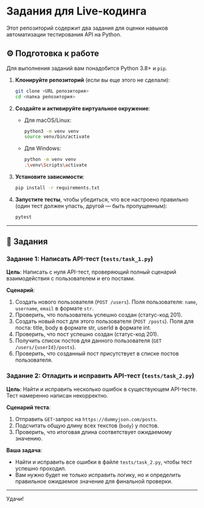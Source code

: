 # Задания для Live-кодинга

Этот репозиторий содержит два задания для оценки навыков автоматизации тестирования API на Python.

## ⚙️ Подготовка к работе

Для выполнения заданий вам понадобится Python 3.8+ и `pip`.

1.  **Клонируйте репозиторий** (если вы еще этого не сделали):
    ```bash
    git clone <URL репозитория>
    cd <папка репозитория>
    ```

2.  **Создайте и активируйте виртуальное окружение**:
    *   Для macOS/Linux:
        ```bash
        python3 -m venv venv
        source venv/bin/activate
        ```
    *   Для Windows:
        ```bash
        python -m venv venv
        .\venv\Scripts\activate
        ```

3.  **Установите зависимости**:
    ```bash
    pip install -r requirements.txt
    ```

4.  **Запустите тесты**, чтобы убедиться, что все настроено правильно (один тест должен упасть, другой — быть пропущенным):
    ```bash
    pytest
    ```

---

## 📝 Задания

### Задание 1: Написать API-тест (`tests/task_1.py`)

**Цель**: Написать с нуля API-тест, проверяющий полный сценарий взаимодействия с пользователем и его постами.

**Сценарий**:
1.  Создать нового пользователя (`POST /users`). Поля пользователя: `name`, `username`, `email` в формате `str`.
2.  Проверить, что пользователь успешно создан (статус-код 201).
3.  Создать новый пост для этого пользователя (`POST /posts`). Поля для поста: title, body в формате str, userId в формате int.
4.  Проверить, что пост успешно создан (статус-код 201).
5.  Получить список постов для данного пользователя (`GET /users/{userId}/posts`).
6.  Проверить, что созданный пост присутствует в списке постов пользователя.

### Задание 2: Отладить и исправить API-тест (`tests/task_2.py`)

**Цель**: Найти и исправить несколько ошибок в существующем API-тесте. Тест намеренно написан некорректно.

**Сценарий теста**:
1.  Отправить `GET`-запрос на `https://dummyjson.com/posts`.
2.  Подсчитать общую длину всех текстов (`body`) у постов.
3.  Проверить, что итоговая длина соответствует ожидаемому значению.

**Ваша задача**:
-   Найти и исправить все ошибки в файле `tests/task_2.py`, чтобы тест успешно проходил.
-   Вам нужно будет не только исправить логику, но и определить правильное ожидаемое значение для финальной проверки.

---

Удачи!
